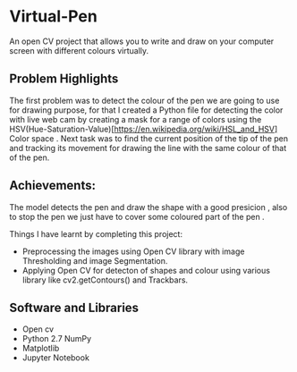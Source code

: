 # Virtual-Pen
An open CV project that allows you to write and draw on your computer screen with different colours virtually. 

## Problem Highlights
The first problem was to detect the colour of the pen we are going to use for drawing purpose, for that I created a Python file for detecting the color with live web cam by creating a mask for a range of colors using the HSV(Hue-Saturation-Value)[https://en.wikipedia.org/wiki/HSL_and_HSV] Color space .
Next task was to find the current position of the tip of the pen and tracking its movement for drawing the line with the same colour of that of the pen.

## Achievements:
The model detects the pen and draw the shape with a good presicion , also to stop the pen we just have to cover some coloured part of the pen .

Things I have learnt by completing this project:
* Preprocessing the images using Open CV library with image Thresholding and image Segmentation.
* Applying Open CV for detecton of shapes and colour using various library like cv2.getContours() and Trackbars.

## Software and Libraries

* Open cv
* Python 2.7 NumPy
* Matplotlib
* Jupyter Notebook
